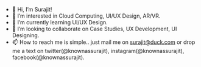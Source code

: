 - 👋 Hi, I’m Surajit!
- 👀 I’m interested in Cloud Computing, UI/UX Design, AR/VR.
- 🌱 I’m currently learning UI/UX Design.
- 💞️ I’m looking to collaborate on Case Studies, UX Development, UI Designing.
- 📫 How to reach me is simple.. just mail me on surajit@duck.com or drop me a text on twitter(@knownassurajit), instagram(@knownassurajit), facebook(@knownassurajit).

<!---
knownassurajit/knownassurajit is a ✨ special ✨ repository because its `README.md` (this file) appears on your GitHub profile.
You can click the Preview link to take a look at your changes.
--->
